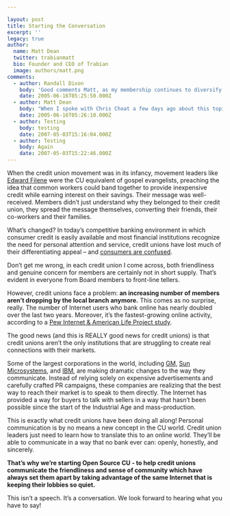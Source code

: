 ```yaml
---

layout: post
title: Starting the Conversation
excerpt: ''
legacy: true
author:
  name: Matt Dean
  twitter: trabianmatt
  bio: Founder and CEO of Trabian
  image: authors/matt.png
comments:
  - author: Randall Dixon
    body: 'Good comments Matt, as my membership continues to diversify (we now have members in over 30 countries)communication through all channels becomes more and more critical. An interesting paradox exisit in the financial arena with convenience. According to the Raddon Financial Group Mid-South region spring 2005 data 34.7% of all households have online banking. But of that group only 5.3% have electronic bill pay. While 60% of consumers bank close to home. In urban markets 71% of consumers bank within three miles of their home or office. So depending on the demographics convenience may be defined as having PC access and a free ATM by the 18-34 credit driven market. While personal service and a close branch may be the definition of convenience to the 55+ upscale and Middle income markets.'
    date: 2005-06-16T05:25:50.000Z
  - author: Matt Dean
    body: "When I spoke with Chris Choat a few days ago about this topic, he pointed out that they haven't noticed much of a drop in number of members visiting their branches. Even more interesting, the branch that's had the most activity is the HP branch, which would presumably be the branch serving their more tech-savvy members. I wish I would have asked him more about the demographics of that branch, but perhaps if he reads this post he can provide more details.\r\n\r\nOn the flip side of that, however, when we visited with U.S. Employees in Oklahoma City last year they mentioned that their lobby traffic had dropped significantly in the past few years even while overall business has increased. Perhaps the main difference with them is that their main office probably isn't in a very convenient location (it was fairly hard for us to find, but of course we're not that familiar with OKC ).\r\n\r\nI think there will always be a mix of in-branch, personal service and automated banking. However, I think that a growing percentage of members will be primarly using the online and automated banking channels.\r\n\r\nThe even more important need that I'm seeing, however, is for credit union leaders to start communicating the \"credit union difference\" to both members and non-members and begin engaging them in an active conversation. People my age don't know what makes credit unions different from banks. And yet there are many socially-aware people who want to be part of something they can believe in. The Internet is the perfect avenue for communicating that message."
    date: 2005-06-16T05:26:10.000Z
  - author: Testing
    body: testing
    date: 2007-05-03T15:16:04.000Z
  - author: Testing
    body: Again
    date: 2007-05-03T15:22:46.000Z
---
```


<p>When the credit union movement was in its infancy, movement leaders like <a href='http://www.creditunion.coop/history/filene.html'>Edward Filene</a> were the CU equivalent of gospel evangelists, preaching the idea that common workers could band together to provide inexpensive credit while earning interest on their savings. Their message was well-received. Members didn&#8217;t just understand why they belonged to their credit union, they spread the message themselves, converting their friends, their co-workers and their families.</p>
<p>What&#8217;s changed?  In today&#8217;s competitive banking environment in which consumer credit is easily available and most financial institutions recognize the need for personal attention and service, credit unions have lost much of their differentiating appeal &#8211; and <a href='http://biz.yahoo.com/bw/050413/135628.html?.v=1'>consumers are confused</a>.</p>
<p>Don&#8217;t get me wrong, in each credit union I come across, both friendliness and genuine concern for members are certainly not in short supply.  That&#8217;s evident in everyone from Board members to front-line tellers.</p>
<p>However, credit unions face a problem: <strong>an increasing number of members aren&#8217;t dropping by the local branch anymore.</strong>  This comes as no surprise, really. The number of Internet users who bank online has nearly doubled over the last two years.  Moreover, it&#8217;s the fastest-growing online activity, according to a <a href='http://www.pewinternet.org/PPF/r/149/report_display.asp'>Pew Internet &amp; American Life Project study</a>.</p>
<p>The good news (and this is <span class='caps'><span class="caps">REALLY</span></span> good news for credit unions) is that credit unions aren&#8217;t the only institutions that are struggling to create real connections with their markets.</p>
<p>Some of the largest corporations in the world, including <a href='http://nevon.typepad.com/nevon/2005/01/insights_on_gm_.html'>GM</a>, <a href='http://blogs.sun.com/jonathan'>Sun Microsystems</a>, and <a href='http://www.siliconvalleywatcher.com/mt/archives/2005/05/scoop_can_blogg.php'><span class="caps">IBM</span></a>, are making dramatic changes to the way they communicate.  Instead of relying solely on expensive advertisements and carefully crafted PR campaigns, these companies are realizing that the best way to reach their market is to speak to them directly.  The Internet has provided a way for buyers to talk with sellers in a way that hasn&#8217;t been possible since the start of the Industrial Age and mass-production.</p>
<p>This is exactly what credit unions have been doing all along!  Personal communication is by no means a new concept in the CU world.  Credit union leaders just need to learn how to translate this to an online world.  They&#8217;ll be able to communicate in a way that no bank ever can: openly, honestly, and sincerely.</p>
<p><strong>That&#8217;s why we&#8217;re starting Open Source <span class='caps'>CU </span>- to help credit unions communicate the friendliness and sense of community which have always set them apart by taking advantage of the same Internet that is keeping their lobbies so quiet.</strong></p>
<p>This isn&#8217;t a speech.  It&#8217;s a conversation.  We look forward to hearing what you have to say!</p>